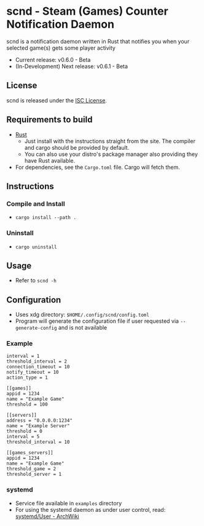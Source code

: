 # scnd - Steam (Games) Counter Notification Daemon
scnd is a notification daemon written in Rust that notifies you when your selected game(s) gets some player activity

* Current release: v0.6.0 - Beta
* (In-Development) Next release: v0.6.1 - Beta

## License
scnd is released under the [ISC License](https://www.isc.org/licenses/).

## Requirements to build
* [Rust](https://www.rust-lang.org/)
  * Just install with the instructions straight from the site. The compiler and cargo should be provided by default.
  * You can also use your distro's package manager also providing they have Rust available.
* For dependencies, see the `Cargo.toml` file. Cargo will fetch them.

## Instructions
### Compile and Install
* `cargo install --path .`
### Uninstall
* `cargo uninstall`

## Usage
* Refer to `scnd -h`

## Configuration
* Uses xdg directory: `$HOME/.config/scnd/config.toml`
* Program will generate the configuration file if user requested via `--generate-config` and is not available

### Example
```
interval = 1
threshold_interval = 2
connection_timeout = 10
notify_timeout = 10
action_type = 1

[[games]]
appid = 1234
name = "Example Game"
threshold = 100

[[servers]]
address = "0.0.0.0:1234"
name = "Example Server"
threshold = 0
interval = 5
threshold_interval = 10

[[games_servers]]
appid = 1234
name = "Example Game"
threshold_game = 2
threshold_server = 1
```

### systemd
* Service file available in `examples` directory
* For using the systemd daemon as under user control, read: [systemd/User - ArchWiki](https://wiki.archlinux.org/index.php/systemd/User)

